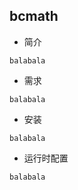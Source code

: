 ## bcmath
- 简介

```
balabala
```

- 需求

```
balabala
```

- 安装

```
balabala
```

- 运行时配置

```
balabala
```
